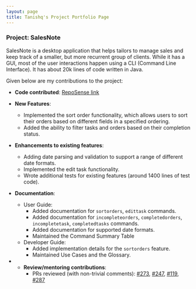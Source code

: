 ```yaml
---
layout: page
title: Tanishq's Project Portfolio Page
---
```


### Project: SalesNote

SalesNote is a desktop application that helps tailors to manage sales and keep track of a smaller, but more recurrent group of clients. 
While it has a GUI, most of the user interactions happen using a CLI (Command Line Interface). 
It has about 20k lines of code written in Java.

Given below are my contributions to the project: 

* **Code contributed**: [RepoSense link](https://nus-cs2103-ay2122s1.github.io/tp-dashboard/?search=tanishq&sort=groupTitle&sortWithin=title&timeframe=commit&mergegroup=&groupSelect=groupByRepos&breakdown=true&checkedFileTypes=docs~functional-code~test-code~other&tabOpen=true&tabType=authorship&tabAuthor=Tanishq4331&tabRepo=AY2122S1-CS2103T-W08-3%2Ftp%5Bmaster%5D&authorshipIsMergeGroup=false&authorshipFileTypes=docs~functional-code~test-code&authorshipIsBinaryFileTypeChecked=false&since=2021-09-17)

* **New Features**:
  * Implemented the sort order functionality, which allows users to sort their orders based on different fields in a specified ordering.
  * Added the ability to filter tasks and orders based on their completion status.

* **Enhancements to existing features**:
  * Adding date parsing and validation to support a range of different date formats.
  * Implemented the edit task functionality.
  * Wrote additional tests for existing features (around 1400 lines of test code).

* **Documentation**:
  * User Guide:
      * Added documentation for `sortorders`, `edittask` commands.
      * Added documentation for `incompleteorders`, `completedorders`, `incompletetask`, `completedtasks` commands.
      * Added documentation for supported date formats.
      * Maintained the Command Summary Table
  * Developer Guide:
      * Added implementation details for the `sortorders` feature.
      * Maintained Use Cases and the Glossary.
      
* * **Review/mentoring contributions**:
    * PRs reviewed (with non-trivial comments): [\#273](https://github.com/AY2122S1-CS2103T-W08-3/tp/pull/273), [\#247](https://github.com/AY2122S1-CS2103T-W08-3/tp/pull/247), [\#119](https://github.com/AY2122S1-CS2103T-W08-3/tp/pull/119), [\#287](https://github.com/AY2122S1-CS2103T-W08-3/tp/pull/287)
    
